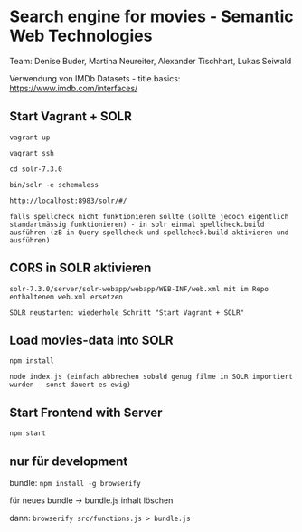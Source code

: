 # Search engine for movies - Semantic Web Technologies

Team: Denise Buder, Martina Neureiter, Alexander Tischhart, Lukas Seiwald

Verwendung von IMDb Datasets - title.basics: https://www.imdb.com/interfaces/

## Start Vagrant + SOLR

```vagrant up```

```vagrant ssh```

```cd solr-7.3.0```

```bin/solr -e schemaless```

```http://localhost:8983/solr/#/ ```

```falls spellcheck nicht funktionieren sollte (sollte jedoch eigentlich standartmässig funktionieren) - in solr einmal spellcheck.build ausführen (zB in Query spellcheck und spellcheck.build aktivieren und ausführen)```


## CORS in SOLR aktivieren

```solr-7.3.0/server/solr-webapp/webapp/WEB-INF/web.xml mit im Repo enthaltenem web.xml ersetzen```

```SOLR neustarten: wiederhole Schritt "Start Vagrant + SOLR"```

## Load movies-data into SOLR

```npm install```

```node index.js (einfach abbrechen sobald genug filme in SOLR importiert wurden - sonst dauert es ewig)```

## Start Frontend with Server

```npm start```

## nur für development
bundle:
```npm install -g browserify```

für neues bundle ->
bundle.js inhalt löschen

dann: ```browserify src/functions.js > bundle.js```
